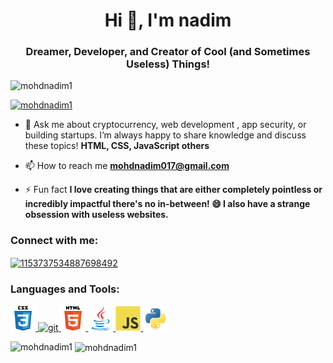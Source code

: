 <h1 align="center">Hi 👋, I'm nadim</h1>
<h3 align="center">Dreamer, Developer, and Creator of Cool (and Sometimes Useless) Things!</h3>

<p align="left"> <img src="https://komarev.com/ghpvc/?username=mohdnadim1&label=Profile%20views&color=0e75b6&style=flat" alt="mohdnadim1" /> </p>

<p align="left"> <a href="https://github.com/ryo-ma/github-profile-trophy"><img src="https://github-profile-trophy.vercel.app/?username=mohdnadim1" alt="mohdnadim1" /></a> </p>

- 💬 Ask me about cryptocurrency, web development , app security, or building startups. I’m always happy to share knowledge and discuss these topics! **HTML, CSS, JavaScript others**

- 📫 How to reach me **mohdnadim017@gmail.com**

- ⚡ Fun fact **I love creating things that are either completely pointless or incredibly impactful there's no in-between! 😄 I also have a strange obsession with useless websites.**

<h3 align="left">Connect with me:</h3>
<p align="left">
<a href="https://discord.gg/1153737534887698492" target="blank"><img align="center" src="https://raw.githubusercontent.com/rahuldkjain/github-profile-readme-generator/master/src/images/icons/Social/discord.svg" alt="1153737534887698492" height="30" width="40" /></a>
</p>

<h3 align="left">Languages and Tools:</h3>
<p align="left"> <a href="https://www.w3schools.com/css/" target="_blank" rel="noreferrer"> <img src="https://raw.githubusercontent.com/devicons/devicon/master/icons/css3/css3-original-wordmark.svg" alt="css3" width="40" height="40"/> </a> <a href="https://git-scm.com/" target="_blank" rel="noreferrer"> <img src="https://www.vectorlogo.zone/logos/git-scm/git-scm-icon.svg" alt="git" width="40" height="40"/> </a> <a href="https://www.w3.org/html/" target="_blank" rel="noreferrer"> <img src="https://raw.githubusercontent.com/devicons/devicon/master/icons/html5/html5-original-wordmark.svg" alt="html5" width="40" height="40"/> </a> <a href="https://www.java.com" target="_blank" rel="noreferrer"> <img src="https://raw.githubusercontent.com/devicons/devicon/master/icons/java/java-original.svg" alt="java" width="40" height="40"/> </a> <a href="https://developer.mozilla.org/en-US/docs/Web/JavaScript" target="_blank" rel="noreferrer"> <img src="https://raw.githubusercontent.com/devicons/devicon/master/icons/javascript/javascript-original.svg" alt="javascript" width="40" height="40"/> </a> <a href="https://www.python.org" target="_blank" rel="noreferrer"> <img src="https://raw.githubusercontent.com/devicons/devicon/master/icons/python/python-original.svg" alt="python" width="40" height="40"/> </a> </p>

<p><img align="left" src="https://github-readme-stats.vercel.app/api/top-langs?username=mohdnadim1&show_icons=true&locale=en&layout=compact" alt="mohdnadim1" /></p>

<p>&nbsp;<img align="center" src="https://github-readme-stats.vercel.app/api?username=mohdnadim1&show_icons=true&locale=en" alt="mohdnadim1" /></p>
